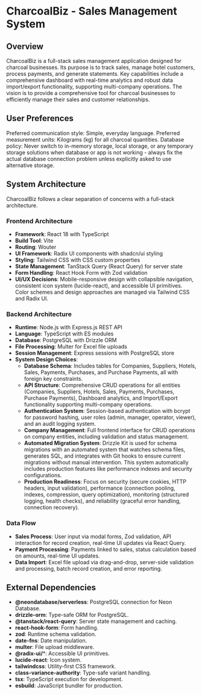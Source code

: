 # CharcoalBiz - Sales Management System

## Overview
CharcoalBiz is a full-stack sales management application designed for charcoal businesses. Its purpose is to track sales, manage hotel customers, process payments, and generate statements. Key capabilities include a comprehensive dashboard with real-time analytics and robust data import/export functionality, supporting multi-company operations. The vision is to provide a comprehensive tool for charcoal businesses to efficiently manage their sales and customer relationships.

## User Preferences
Preferred communication style: Simple, everyday language.
Preferred measurement units: Kilograms (kg) for all charcoal quantities.
Database policy: Never switch to in-memory storage, local storage, or any temporary storage solutions when database or app is not working - always fix the actual database connection problem unless explicitly asked to use alternative storage.

## System Architecture
CharcoalBiz follows a clear separation of concerns with a full-stack architecture.

### Frontend Architecture
- **Framework**: React 18 with TypeScript
- **Build Tool**: Vite
- **Routing**: Wouter
- **UI Framework**: Radix UI components with shadcn/ui styling
- **Styling**: Tailwind CSS with CSS custom properties
- **State Management**: TanStack Query (React Query) for server state
- **Form Handling**: React Hook Form with Zod validation
- **UI/UX Decisions**: Mobile-responsive design with collapsible navigation, consistent icon system (lucide-react), and accessible UI primitives. Color schemes and design approaches are managed via Tailwind CSS and Radix UI.

### Backend Architecture
- **Runtime**: Node.js with Express.js REST API
- **Language**: TypeScript with ES modules
- **Database**: PostgreSQL with Drizzle ORM
- **File Processing**: Multer for Excel file uploads
- **Session Management**: Express sessions with PostgreSQL store
- **System Design Choices**:
    - **Database Schema**: Includes tables for Companies, Suppliers, Hotels, Sales, Payments, Purchases, and Purchase Payments, all with foreign key constraints.
    - **API Structure**: Comprehensive CRUD operations for all entities (Companies, Suppliers, Hotels, Sales, Payments, Purchases, Purchase Payments), Dashboard analytics, and Import/Export functionality supporting multi-company operations.
    - **Authentication System**: Session-based authentication with bcrypt for password hashing, user roles (admin, manager, operator, viewer), and an audit logging system.
    - **Company Management**: Full frontend interface for CRUD operations on company entities, including validation and status management.
    - **Automated Migration System**: Drizzle Kit is used for schema migrations with an automated system that watches schema files, generates SQL, and integrates with Git hooks to ensure current migrations without manual intervention. This system automatically includes production features like performance indexes and security configurations.
    - **Production Readiness**: Focus on security (secure cookies, HTTP headers, input validation), performance (connection pooling, indexes, compression, query optimization), monitoring (structured logging, health checks), and reliability (graceful error handling, connection recovery).

### Data Flow
- **Sales Process**: User input via modal forms, Zod validation, API interaction for record creation, real-time UI updates via React Query.
- **Payment Processing**: Payments linked to sales, status calculation based on amounts, real-time UI updates.
- **Data Import**: Excel file upload via drag-and-drop, server-side validation and processing, batch record creation, and error reporting.

## External Dependencies
- **@neondatabase/serverless**: PostgreSQL connection for Neon Database.
- **drizzle-orm**: Type-safe ORM for PostgreSQL.
- **@tanstack/react-query**: Server state management and caching.
- **react-hook-form**: Form handling.
- **zod**: Runtime schema validation.
- **date-fns**: Date manipulation.
- **multer**: File upload middleware.
- **@radix-ui/***: Accessible UI primitives.
- **lucide-react**: Icon system.
- **tailwindcss**: Utility-first CSS framework.
- **class-variance-authority**: Type-safe variant handling.
- **tsx**: TypeScript execution for development.
- **esbuild**: JavaScript bundler for production.